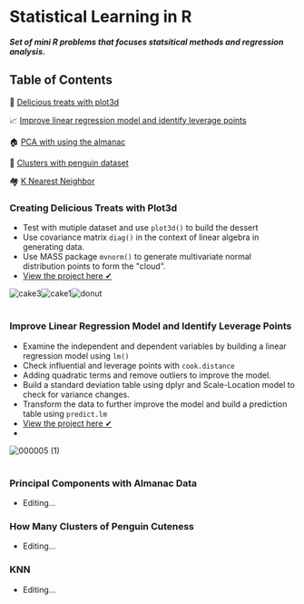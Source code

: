 # Statistical Learning in R 

***Set of mini R problems that focuses statsitical methods  and regression analysis.***

## Table of Contents
🍩 [Delicious treats with plot3d](#creating-delicious-treats-with-plot3d)

📈  [Improve linear regression model and identify leverage points](#improve-linear-regression-model-and-identify-leverage-points)

🏠 [PCA with using the almanac](#principal-components-with-almanac-data)

🐧 [Clusters with penguin dataset](#how-many-clusters-of-penguin-cuteness)

🏘 [K Nearest Neighbor](#knn)


### Creating Delicious Treats with Plot3d


- Test with mutiple dataset and use ```plot3d()``` to  build the dessert
- Use covariance matrix ```diag()``` in the context of linear algebra in generating data.
- Use MASS package ```mvnorm()``` to generate multivariate normal distribution points to form the "cloud". 
- [View the project here ✔](https://github.com/xtenix88/Statistical-Learning-in-R/tree/main/Dessert)

![cake3](https://user-images.githubusercontent.com/62857660/135530573-08ae7562-d26f-4906-8bb8-5d0214ad1c97.PNG)![cake1](https://user-images.githubusercontent.com/62857660/135530583-8b24b07f-0a9b-4436-b5a9-470bfd41a8d3.PNG)![donut](https://user-images.githubusercontent.com/62857660/135560063-5c4ade4d-0840-42c6-9f69-f38a7a0235b7.JPG)

#

### Improve Linear Regression Model and Identify Leverage Points

- Examine the independent and dependent variables by building a linear regression model using  ```lm()```
- Check influential and leverage points with ```cook.distance``` 
- Adding quadratic terms and remove outliers to improve the model.
- Build a standard deviation table using dplyr and Scale-Location model to check for variance changes.
- Transform the data to further improve the model and build a prediction table using ```predict.lm```
- [View the project here ✔](https://github.com/xtenix88/Statistical-Learning-in-R/tree/main/Regression)
- 
![000005 (1)](https://user-images.githubusercontent.com/62857660/138512572-8562c324-6acc-40c1-9600-c8672bb99d73.png)

#

### Principal Components with Almanac Data
- Editing...

### How Many Clusters of Penguin Cuteness
- Editing...

### KNN
- Editing...
